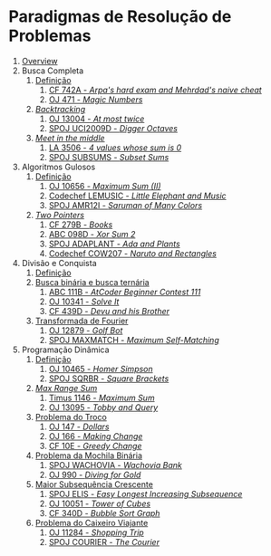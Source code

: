 Paradigmas de Resolução de Problemas
====================================

1. [Overview](slides/overview/overview.pdf)
2. Busca Completa
   1. [Definição](slides/complete_search/complete_search.pdf)
      1. [CF 742A - _Arpa's hard exam and Mehrdad's naive cheat_](problems/CF_742A/CF_742A.pdf)
      2. [OJ 471 - _Magic Numbers_](problems/OJ_471/OJ_471.pdf)
   2. [_Backtracking_](slides/backtracking/backtracking.pdf)
      1. [OJ 13004 - _At most twice_](problems/OJ_13004/OJ_13004.pdf)
      2. [SPOJ UCI2009D - _Digger Octaves_](problems/SPOJ_UCI2009D/SPOJ_UCI2009D.pdf)
   3. [_Meet in the middle_](slides/meet_in_the_middle/meet_in_the_middle.pdf)
      1. [LA 3506 - _4 values whose sum is 0_](problems/LA_3506/LA_3506.pdf)
      2. [SPOJ SUBSUMS - _Subset Sums_](problems/SPOJ_SUBSUMS/SPOJ_SUBSUMS.pdf)
3. Algoritmos Gulosos
   1. [Definição](slides/gulosos/gulosos.pdf)
      1. [OJ 10656 - _Maximum Sum (II)_](problems/OJ_10656/OJ_10656.pdf)
      2. [Codechef LEMUSIC - _Little Elephant and Music_](problems/Codechef_LEMUSIC/Codechef_LEMUSIC.pdf)
      3. [SPOJ AMR12I - _Saruman of Many Colors_](problems/SPOJ_AMR12I/SPOJ_AMR12I.pdf)
   2. [_Two Pointers_](slides/two_pointers/two_pointers.pdf)
      1. [CF 279B - _Books_](problems/CF_279B/CF_279B.pdf)
      2. [ABC 098D - _Xor Sum 2_](problems/ABC_098D/ABC_098D.pdf)
      3. [SPOJ ADAPLANT - _Ada and Plants_](problems/SPOJ_ADAPLANT/SPOJ_ADAPLANT.pdf)
      4. [Codechef COW207 - _Naruto and Rectangles_](problems/Codechef_COW207/Codechef_COW207.pdf)
4. Divisão e Conquista
   1. [Definição](slides/dividir_e_conquistar/dividir_e_conquistar.pdf)
   2. [Busca binária e busca ternária](slides/busca_binaria/busca_binaria.pdf)
      1. [ABC 111B - _AtCoder Beginner Contest 111_](problems/ABC_111B/ABC_111B.pdf)
      2. [OJ 10341 - _Solve It_](problems/OJ_10341/OJ_10341.pdf)
      3. [CF 439D - _Devu and his Brother_](problems/CF_439D/CF_439D.pdf)
   3. [Transformada de Fourier](slides/fft/fft.pdf)
      1. [OJ 12879 - _Golf Bot_](problems/OJ_12879/OJ_12879.pdf)
      2. [SPOJ MAXMATCH - _Maximum Self-Matching_](problems/SPOJ_MAXMATCH/SPOJ_MAXMATCH.pdf)
5. Programação Dinâmica
   1. [Definição](slides/dp/dp.pdf)
      1. [OJ 10465 - _Homer Simpson_](problems/OJ_10465/OJ_10465.pdf)
      2. [SPOJ SQRBR - _Square Brackets_](problems/SPOJ_SQRBR/SPOJ_SQRBR.pdf)
   2. [_Max Range Sum_](slides/max_range_sum/max_range_sum.pdf)
      1. [Timus 1146 - _Maximum Sum_](problems/Timus_1146/Timus_1146.pdf)
      2. [OJ 13095 - _Tobby and Query_](problems/OJ_13095/OJ_13095.pdf)
   3. [Problema do Troco](slides/coin_change/coin_change.pdf)
      1. [OJ 147 - _Dollars_](problems/OJ_147/OJ_147.pdf)
      2. [OJ 166 - _Making Change_](problems/OJ_166/OJ_166.pdf)
      3. [CF 10E - _Greedy Change_](problems/CF_10E/CF_10E.pdf)
   4. [Problema da Mochila Binária](slides/knapsack/knapsack.pdf)
      1. [SPOJ WACHOVIA - _Wachovia Bank_](problems/SPOJ_WACHOVIA/SPOJ_WACHOVIA.pdf)
      2. [OJ 990 - _Diving for Gold_](problems/OJ_990/OJ_990.pdf)
   5. [Maior Subsequência Crescente](slides/lis/lis.pdf)
      1. [SPOJ ELIS - _Easy Longest Increasing Subsequence_](problems/SPOJ_ELIS/SPOJ_ELIS.pdf)
      2. [OJ 10051 - _Tower of Cubes_](problems/OJ_10051/OJ_10051.pdf)
      3. [CF 340D - _Bubble Sort Graph_](problems/CF_340D/CF_340D.pdf)
   6. [Problema do Caixeiro Viajante](slides/tsp/tsp.pdf)
      1. [OJ 11284 - _Shopping Trip_](problems/OJ_11284/OJ_11284.pdf)
      2. [SPOJ COURIER - _The Courier_](problems/SPOJ_COURIER/SPOJ_COURIER.pdf)

<!---
Busca completa:
    - Algoritmos de geração de combinações e permutações

Algoritmos gulosos:
    - Algoritmo de Huffman
    - Formalização de algoritmos gulosos
    - Exemplo com prova de corretude
    - Exemplos de problemas de juízes envolvendo
        - Minimização de tarefas e deadlines (CPH pg 60)
        - Distribuição em buckets (CP 1)
        - Minimização de somas (média e mediana, CPH pg 61)

Divisão e conquista:
    - NTT
    - Binary Lifting

Programação dinâmica:
    - DP by digits
    - Forward DP
    - Paths in a grid
    - TSP
    - Tilings (Geometry)?

## Problemas

A. Busca completa
    1. AtCoder Beginner Contest 057 - Problem B: Checkpoints (https://atcoder.jp/contests/abc057/tasks/abc057_b)
    2. AtCoder Beginner Contest 051 - Problem B: Sum of Three Integers (https://atcoder.jp/contests/abc051/tasks/abc051_b)
    3. AtCoder Beginnet Contest 045 - Problem C: Many Formulas (https://atcoder.jp/contests/abc045/tasks/arc061_a) 
    4. AtCoder Beginner Contest 067 - Problem C: Splitting Pile (https://atcoder.jp/contests/abc067/tasks/arc078_a)
    5. AtCoder Beginner Contest 085 - Problem D: Katana Thrower (https://atcoder.jp/contests/abc085/tasks/abc085_d)

B. Backtracking
    1. Codeforces Round 460 (Div. 2) - Problem B: Perfect Number (https://codeforces.com/problemset/problem/919/B)
    2. OJ 208 - Firetruck (https://onlinejudge.org/index.php?option=com_onlinejudge&Itemid=8&page=show_problem&problem=144)
    3. OJ 628 - Passwords (https://onlinejudge.org/index.php?option=com_onlinejudge&Itemid=8&page=show_problem&problem=569)
    4. AtCoder Beginner Contest 114 - Problem C: 755 (https://atcoder.jp/contests/abc114/tasks/abc114_c)
    5. AtCoder Beginner Contest 199 - Problem D: RGB Coloring 2 (https://atcoder.jp/contests/abc199/tasks/abc199_d)

C. _Meet in the meet_
    1. AtCoder Beginner Contest 184 - Problem F: Programming Contest (https://atcoder.jp/contests/abc184/tasks/abc184_f)
    2. Educational Codeforces Round 32 - Problem E: Maximum Subsequence (https://codeforces.com/contest/888/problem/E)

D. Algoritmos Gulosos
    1. AtCoder Beginner Contest 067 - Problem B: Snake Toy (https://atcoder.jp/contests/abc067/tasks/abc067_b)
    2. AtCoder Beginner Contest 048 - Problem C: Boxes and Candies (https://atcoder.jp/contests/abc048/tasks/arc064_a)
    3. AtCoder Beginner Contest 046 - Problem C: AtCoDeer and Election Report (https://atcoder.jp/contests/abc046/tasks/arc062_a)
    4. AtCoder Beginner Contest 052 - Problem D: Walk and Teleport (https://atcoder.jp/contests/abc052/tasks/abc052_d)
    5. AtCoder Beginner Contest 068 - Problem D: Decrease (Contestant ver.) (https://atcoder.jp/contests/abc068/tasks/arc079_b)




-->

